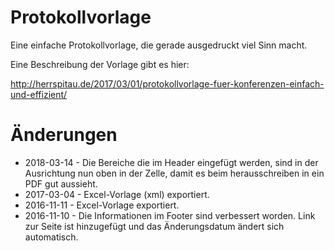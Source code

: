 # Protokollvorlage

Eine einfache Protokollvorlage, die gerade ausgedruckt viel Sinn macht.

Eine Beschreibung der Vorlage gibt es hier:

http://herrspitau.de/2017/03/01/protokollvorlage-fuer-konferenzen-einfach-und-effizient/

# Änderungen
* 2018-03-14 - Die Bereiche die im Header eingefügt werden, sind in der Ausrichtung nun oben in der Zelle, damit es beim herausschreiben in ein PDF gut aussieht. 
* 2017-03-04 - Excel-Vorlage (xml) exportiert.
* 2016-11-11 - Excel-Vorlage exportiert.
* 2016-11-10 - Die Informationen im Footer sind verbessert worden. Link zur Seite ist hinzugefügt und das Änderungsdatum ändert sich automatisch.
